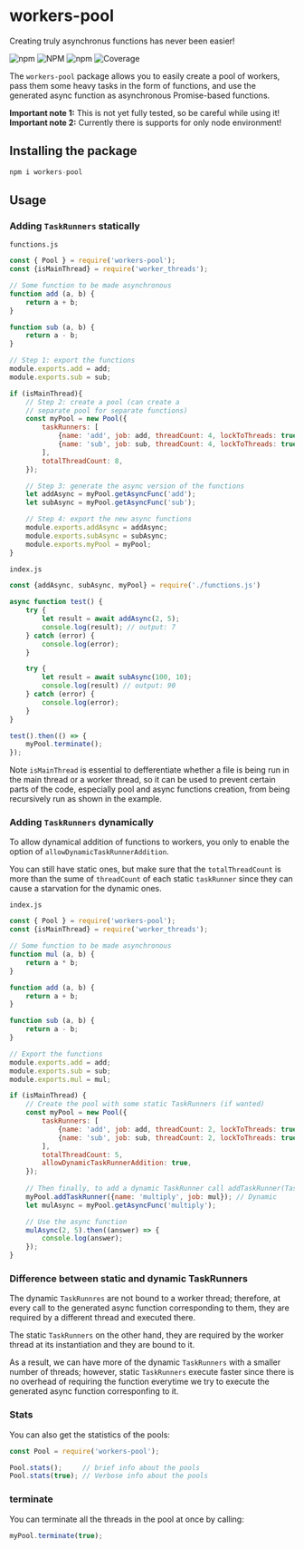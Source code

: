 # workers-pool

Creating truly asynchronus functions has never been easier!      
      
![npm](https://img.shields.io/npm/dt/workers-pool)
![NPM](https://img.shields.io/npm/l/workers-pool)
![npm](https://img.shields.io/npm/v/workers-pool)
![Coverage](https://img.shields.io/badge/lines-40.25%25-red.svg)       

The `workers-pool` package allows you to easily create a pool of workers, pass them
some heavy tasks in the form of functions, and use the generated async function as 
asynchronous Promise-based functions.

**Important note 1:** This is not yet fully tested, so be careful while using it!  
**Important note 2:** Currently there is supports for only node environment!

## Installing the package
```js
npm i workers-pool
```

## Usage
### Adding `TaskRunners` statically    

`functions.js`
```js
const { Pool } = require('workers-pool');
const {isMainThread} = require('worker_threads');

// Some function to be made asynchronous
function add (a, b) {
    return a + b;
}

function sub (a, b) {
    return a - b;
}

// Step 1: export the functions
module.exports.add = add;
module.exports.sub = sub;

if (isMainThread){
    // Step 2: create a pool (can create a 
    // separate pool for separate functions)
    const myPool = new Pool({
        taskRunners: [
            {name: 'add', job: add, threadCount: 4, lockToThreads: true},
            {name: 'sub', job: sub, threadCount: 4, lockToThreads: true},
        ],
        totalThreadCount: 8,
    });

    // Step 3: generate the async version of the functions
    let addAsync = myPool.getAsyncFunc('add');
    let subAsync = myPool.getAsyncFunc('sub');

    // Step 4: export the new async functions
    module.exports.addAsync = addAsync;
    module.exports.subAsync = subAsync;
    module.exports.myPool = myPool;
}
```

`index.js`
```js
const {addAsync, subAsync, myPool} = require('./functions.js')
    
async function test() {
    try {
        let result = await addAsync(2, 5);
        console.log(result); // output: 7
    } catch (error) {
        console.log(error);
    }

    try {
        let result = await subAsync(100, 10);
        console.log(result) // output: 90
    } catch (error) {
        console.log(error);
    }
}

test().then(() => {
    myPool.terminate();
});
```
Note `isMainThread` is essential to defferentiate whether a file is being run in the main 
thread or a worker thread, so it can be used to prevent certain parts of the code, especially 
pool and async functions creation, from being recursively run as shown in the example.

### Adding `TaskRunners` dynamically
To allow dynamical addition of functions to workers, you only to enable the option of `allowDynamicTaskRunnerAddition`.

You can still have static ones, but make sure that the `totalThreadCount` is more than the sume of `threadCount` of each static `taskRunner` since they can cause a starvation for the dynamic ones.

`index.js`
```js
const { Pool } = require('workers-pool');
const {isMainThread} = require('worker_threads');

// Some function to be made asynchronous
function mul (a, b) {
    return a * b;
}

function add (a, b) {
    return a + b;
}

function sub (a, b) {
    return a - b;
}

// Export the functions
module.exports.add = add;
module.exports.sub = sub;
module.exports.mul = mul;

if (isMainThread) {
    // Create the pool with some static TaskRunners (if wanted)
    const myPool = new Pool({
        taskRunners: [
            {name: 'add', job: add, threadCount: 2, lockToThreads: true}, // Static
            {name: 'sub', job: sub, threadCount: 2, lockToThreads: true}, // Static
        ],
        totalThreadCount: 5,
        allowDynamicTaskRunnerAddition: true,
    });
    
    // Then finally, to add a dynamic TaskRunner call addTaskRunner(TaskRunner[])
    myPool.addTaskRunner({name: 'multiply', job: mul}); // Dynamic
    let mulAsync = myPool.getAsyncFunc('multiply');

    // Use the async function
    mulAsync(2, 5).then((answer) => {
        console.log(answer);
    });
}
```

### Difference between static and dynamic TaskRunners     
The dynamic `TaskRunnres` are not bound to a worker thread; therefore, at every call to the generated 
async function corresponding to them, they are required by a different thread and executed there.

The static `TaskRunners` on the other hand, they are required by the worker thread at its instantiation and
they are bound to it.

As a result, we can have more of the dynamic `TaskRunners` with a smaller number of threads; however, static `TaskRunners`
execute faster since there is no overhead of requiring the function everytime we try to execute the generated async function
corresponfing to it.

### Stats
You can also get the statistics of the pools:
```js
const Pool = require('workers-pool');

Pool.stats();     // brief info about the pools
Pool.stats(true); // Verbose info about the pools
```

### terminate
You can terminate all the threads in the pool at once by calling:
```js
myPool.terminate(true);
```
